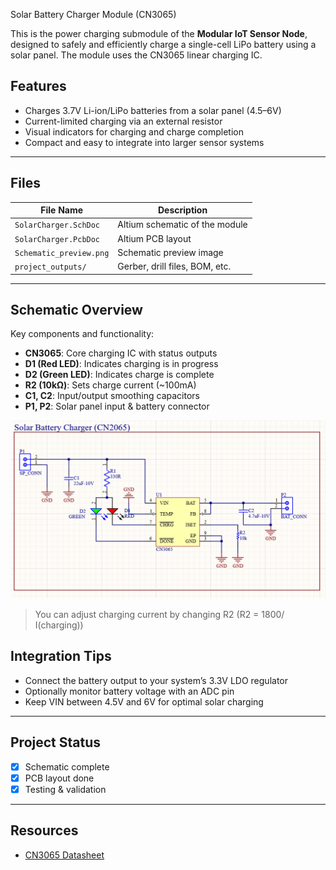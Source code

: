Solar Battery Charger Module (CN3065)

This is the power charging submodule of the **Modular IoT Sensor Node**, designed to safely and efficiently charge a single-cell LiPo battery using a solar panel. The module uses the CN3065 linear charging IC.

## Features

- Charges 3.7V Li-ion/LiPo batteries from a solar panel (4.5–6V)
- Current-limited charging via an external resistor
- Visual indicators for charging and charge completion
- Compact and easy to integrate into larger sensor systems

---

## Files

| File Name                    | Description                               |
|-----------------------------|-------------------------------------------|
| `SolarCharger.SchDoc`       | Altium schematic of the module            |
| `SolarCharger.PcbDoc`       | Altium PCB layout                         |
| `Schematic_preview.png` | Schematic preview image    |
| `project_outputs/`          | Gerber, drill files, BOM, etc.            |

---

## Schematic Overview

Key components and functionality:

- **CN3065**: Core charging IC with status outputs
- **D1 (Red LED)**: Indicates charging is in progress
- **D2 (Green LED)**: Indicates charge is complete
- **R2 (10kΩ)**: Sets charge current (~100mA)
- **C1, C2**: Input/output smoothing capacitors
- **P1, P2**: Solar panel input & battery connector

![Schematic](schematic_preview.png)

> You can adjust charging current by changing R2 (R2 = 1800/ I(charging))


## Integration Tips

- Connect the battery output to your system’s 3.3V LDO regulator
- Optionally monitor battery voltage with an ADC pin
- Keep VIN between 4.5V and 6V for optimal solar charging

---

## Project Status

- [x] Schematic complete
- [x] PCB layout done
- [x] Testing & validation

---

## Resources

- [CN3065 Datasheet](https://datasheet.lcsc.com/szlcsc/1912111433_CN3165_C22908.pdf) 


